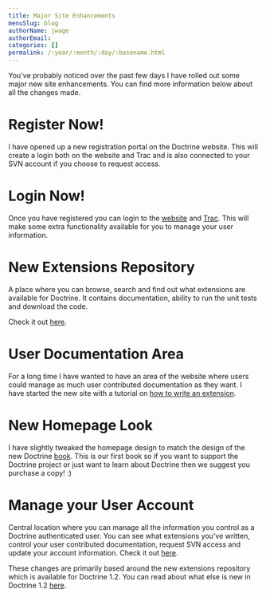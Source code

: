```yaml
---
title: Major Site Enhancements
menuSlug: blog
authorName: jwage 
authorEmail: 
categories: []
permalink: /:year/:month/:day/:basename.html
---
```

You've probably noticed over the past few days I have rolled out some
major new site enhancements. You can find more information below about
all the changes made.

Register Now!
=============

I have opened up a new registration portal on the Doctrine website. This
will create a login both on the website and Trac and is also connected
to your SVN account if you choose to request access.

Login Now!
==========

Once you have registered you can login to the
[website](http://www.doctrine-project.org/login) and
[Trac](http://trac.doctrine-project.org/login). This will make some
extra functionality available for you to manage your user information.

New Extensions Repository
=========================

A place where you can browse, search and find out what extensions are
available for Doctrine. It contains documentation, ability to run the
unit tests and download the code.

Check it out [here](http://www.doctrine-project.org/extensions).

User Documentation Area
=======================

For a long time I have wanted to have an area of the website where users
could manage as much user contributed documentation as they want. I have
started the new site with a tutorial on [how to write an
extension](http://www.doctrine-project.org/documentation/user/1_2/en/how-to-write-an-extension).

New Homepage Look
=================

I have slightly tweaked the homepage design to match the design of the
new Doctrine
[book](http://www.amazon.com/Doctrine-ORM-PHP-Jonathan-Wage/dp/2918390038/ref=sr_1_1?ie=UTF8&s=books&qid=1246303098&sr=8-1).
This is our first book so if you want to support the Doctrine project or
just want to learn about Doctrine then we suggest you purchase a copy!
:)

Manage your User Account
========================

Central location where you can manage all the information you control as
a Doctrine authenticated user. You can see what extensions you've
written, control your user contributed documentation, request SVN access
and update your account information. Check it out
[here](http://www.doctrine-project.org/user/account).

These changes are primarily based around the new extensions repository
which is available for Doctrine 1.2. You can read about what else is new
in Doctrine 1.2 [here](http://www.doctrine-project.org/upgrade/1_2).
